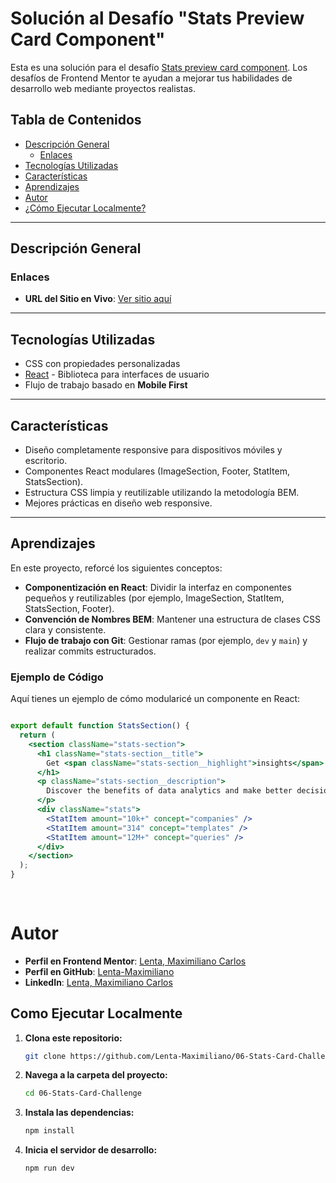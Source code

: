 # Solución al Desafío "Stats Preview Card Component"

Esta es una solución para el desafío [Stats preview card component](https://www.frontendmentor.io/challenges/stats-preview-card-component-8JqbgoU62). Los desafíos de Frontend Mentor te ayudan a mejorar tus habilidades de desarrollo web mediante proyectos realistas.

## Tabla de Contenidos
- [Descripción General](#descripción-general)
  - [Enlaces](#enlaces)
- [Tecnologías Utilizadas](#tecnologías-utilizadas)
- [Características](#características)
- [Aprendizajes](#aprendizajes)
- [Autor](#autor)
- [¿Cómo Ejecutar Localmente?](#como-ejecutar-localmente)

---

## Descripción General

### Enlaces
- **URL del Sitio en Vivo**: [Ver sitio aquí](hhttps://06-stats-card-challenge.netlify.app/)

---

## Tecnologías Utilizadas
- CSS con propiedades personalizadas
- [React](https://reactjs.org/) - Biblioteca para interfaces de usuario
- Flujo de trabajo basado en **Mobile First**

---

## Características
- Diseño completamente responsive para dispositivos móviles y escritorio.
- Componentes React modulares (ImageSection, Footer, StatItem, StatsSection).
- Estructura CSS limpia y reutilizable utilizando la metodología BEM.
- Mejores prácticas en diseño web responsive.

---

## Aprendizajes
En este proyecto, reforcé los siguientes conceptos:
- **Componentización en React**: Dividir la interfaz en componentes pequeños y reutilizables (por ejemplo, ImageSection, StatItem, StatsSection, Footer).
- **Convención de Nombres BEM**: Mantener una estructura de clases CSS clara y consistente.
- **Flujo de trabajo con Git**: Gestionar ramas (por ejemplo, `dev` y `main`) y realizar commits estructurados.

### Ejemplo de Código
Aquí tienes un ejemplo de cómo modularicé un componente en React:

```jsx

export default function StatsSection() {
  return (
    <section className="stats-section">
      <h1 className="stats-section__title">
        Get <span className="stats-section__highlight">insights</span> that help your business grow.
      </h1>
      <p className="stats-section__description">
        Discover the benefits of data analytics and make better decisions regarding revenue, customer experience, and overall efficiency.
      </p>
      <div className="stats">
        <StatItem amount="10k+" concept="companies" />
        <StatItem amount="314" concept="templates" />
        <StatItem amount="12M+" concept="queries" />
      </div>
    </section>
  );
}
  
  
```

# Autor
- **Perfil en Frontend Mentor**: [Lenta, Maximiliano Carlos](https://www.frontendmentor.io/profile/Lenta-Maximiliano)
- **Perfil en GitHub**: [Lenta-Maximiliano](https://github.com/Lenta-Maximiliano)
- **LinkedIn**: [Lenta, Maximiliano Carlos](https://linkedin.com/in/Lenta-Maximiliano)

## Como Ejecutar Localmente

1. **Clona este repositorio:**
   ```bash
   git clone https://github.com/Lenta-Maximiliano/06-Stats-Card-Challenge.git

2. **Navega a la carpeta del proyecto:**
    ```bash
    cd 06-Stats-Card-Challenge

3. **Instala las dependencias:**
    ```bash
    npm install

4. **Inicia el servidor de desarrollo:**
    ```bash
    npm run dev